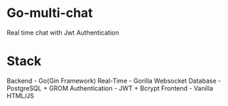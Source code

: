 # Go-multi-chat
Real time chat with Jwt Authentication 

# Stack
Backend - Go(Gin Framework)
Real-Time - Gorilla Websocket
Database - PostgreSQL + GROM 
Authentication - JWT + Bcrypt
Frontend - Vanilla HTML/JS
